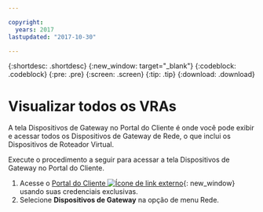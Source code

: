 ```yaml
---

copyright:
  years: 2017
lastupdated: "2017-10-30"

---
```


{:shortdesc: .shortdesc}
{:new_window: target="_blank"}
{:codeblock: .codeblock}
{:pre: .pre}
{:screen: .screen}
{:tip: .tip}
{:download: .download}

# Visualizar todos os VRAs

A tela Dispositivos de Gateway no Portal do Cliente é onde você pode exibir e acessar todos os Dispositivos de Gateway de Rede, o que inclui os Dispositivos de Roteador Virtual.  

Execute o procedimento a seguir para acessar a tela Dispositivos de Gateway no Portal do Cliente.

1. Acesse o [Portal do Cliente ![Ícone de link externo](../../icons/launch-glyph.svg "Ícone de link externo")](https://control.softlayer.com/){: new_window} usando suas credenciais exclusivas.
2. Selecione **Dispositivos de Gateway** na opção de menu Rede.
